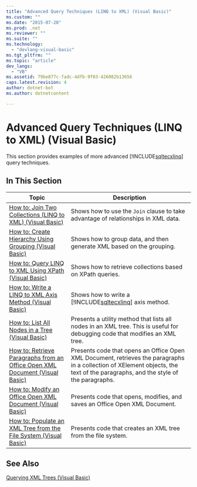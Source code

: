 ```yaml
---
title: "Advanced Query Techniques (LINQ to XML) (Visual Basic)"
ms.custom: ""
ms.date: "2015-07-20"
ms.prod: .net
ms.reviewer: ""
ms.suite: ""
ms.technology: 
  - "devlang-visual-basic"
ms.tgt_pltfrm: ""
ms.topic: "article"
dev_langs: 
  - "VB"
ms.assetid: 79be877c-fadc-4dfb-9f03-426082b13656
caps.latest.revision: 4
author: dotnet-bot
ms.author: dotnetcontent

---
```

# Advanced Query Techniques (LINQ to XML) (Visual Basic)
This section provides examples of more advanced [!INCLUDE[sqltecxlinq](~/includes/sqltecxlinq-md.md)] query techniques.  
  
## In This Section  
  
|Topic|Description|  
|-----------|-----------------|  
|[How to: Join Two Collections (LINQ to XML) (Visual Basic)](../../../../visual-basic/programming-guide/concepts/linq/how-to-join-two-collections-linq-to-xml.md)|Shows how to use the `Join` clause to take advantage of relationships in XML data.|  
|[How to: Create Hierarchy Using Grouping (Visual Basic)](../../../../visual-basic/programming-guide/concepts/linq/how-to-create-hierarchy-using-grouping.md)|Shows how to group data, and then generate XML based on the grouping.|  
|[How to: Query LINQ to XML Using XPath (Visual Basic)](../../../../visual-basic/programming-guide/concepts/linq/how-to-query-linq-to-xml-using-xpath.md)|Shows how to retrieve collections based on XPath queries.|  
|[How to: Write a LINQ to XML Axis Method (Visual Basic)](../../../../visual-basic/programming-guide/concepts/linq/how-to-write-a-linq-to-xml-axis-method.md)|Shows how to write a [!INCLUDE[sqltecxlinq](~/includes/sqltecxlinq-md.md)] axis method.|  
|[How to: List All Nodes in a Tree (Visual Basic)](../../../../visual-basic/programming-guide/concepts/linq/how-to-list-all-nodes-in-a-tree.md)|Presents a utility method that lists all nodes in an XML tree. This is useful for debugging code that modifies an XML tree.|  
|[How to: Retrieve Paragraphs from an Office Open XML Document (Visual Basic)](../../../../visual-basic/programming-guide/concepts/linq/how-to-retrieve-paragraphs-from-an-office-open-xml-document.md)|Presents code that opens an Office Open XML Document, retrieves the paragraphs in a collection of XElement objects, the text of the paragraphs, and the style of the paragraphs.|  
|[How to: Modify an Office Open XML Document (Visual Basic)](../../../../visual-basic/programming-guide/concepts/linq/how-to-modify-an-office-open-xml-document.md)|Presents code that opens, modifies, and saves an Office Open XML Document.|  
|[How to: Populate an XML Tree from the File System (Visual Basic)](../../../../visual-basic/programming-guide/concepts/linq/how-to-populate-an-xml-tree-from-the-file-system.md)|Presents code that creates an XML tree from the file system.|  
  
## See Also  
 [Querying XML Trees (Visual Basic)](../../../../visual-basic/programming-guide/concepts/linq/querying-xml-trees.md)
